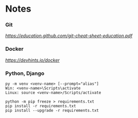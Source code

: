 # Notes

### Git
*https://education.github.com/git-cheat-sheet-education.pdf*

### Docker
*https://devhints.io/docker*

### Python, Django
```
py -m venv <venv-name> [--prompt="alias"]
Win: <venv-name>\Scripts\activate
Linux: source <venv-name>/Scripts/activate

python -m pip freeze > requirements.txt
pip install -r requirements.txt
pip install --upgrade -r requirements.txt
```

